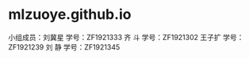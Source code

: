 # mlzuoye.github.io
小组成员：刘冀星  学号：ZF1921333 齐  斗  学号：ZF1921302 王子扩  学号：ZF1921239  刘  静  学号：ZF1921345
